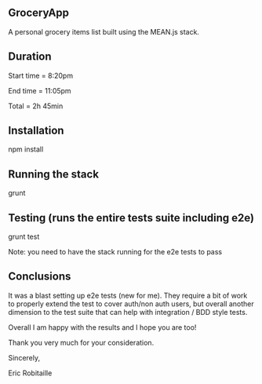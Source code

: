 ## GroceryApp

A personal grocery items list built using the MEAN.js stack.

## Duration

Start time = 8:20pm

End time = 11:05pm

Total = 2h 45min

## Installation

npm install

## Running the stack

grunt

## Testing (runs the entire tests suite including e2e)

grunt test

Note: you need to have the stack running for the e2e tests to pass

## Conclusions

It was a blast setting up e2e tests (new for me). They require
a bit of work to properly extend the test to cover auth/non auth
users, but overall another dimension to the test suite that can
help with integration / BDD style tests.

Overall I am happy with the results and I hope you are too!

Thank you very much for your consideration.


Sincerely,

Eric Robitaille
